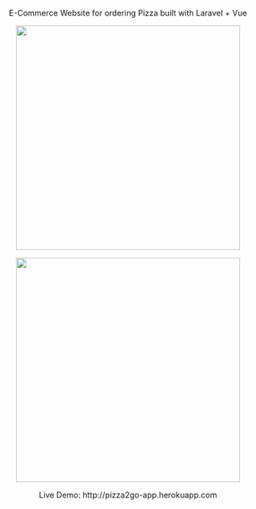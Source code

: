 <p align="center">
    E-Commerce Website for ordering Pizza built with Laravel + Vue
</p>

<p align="center"><img src="https://res.cloudinary.com/dtfbvvkyp/image/upload/v1566331377/laravel-logolockup-cmyk-red.svg" width="400"></p>
<p align="center"><img src="https://dwglogo.com/wp-content/uploads/2017/09/Vue-logo-001.svg" width="400"></p>


<p align="center">
    Live Demo: http://pizza2go-app.herokuapp.com
</p>
